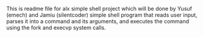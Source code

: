 This is readme file for alx simple shell project which will be done by Yusuf (emech) and Jamiu (silentcoder)
simple shell program that reads user input, parses it into a command and its arguments, and executes the command using the fork and execvp system calls.

